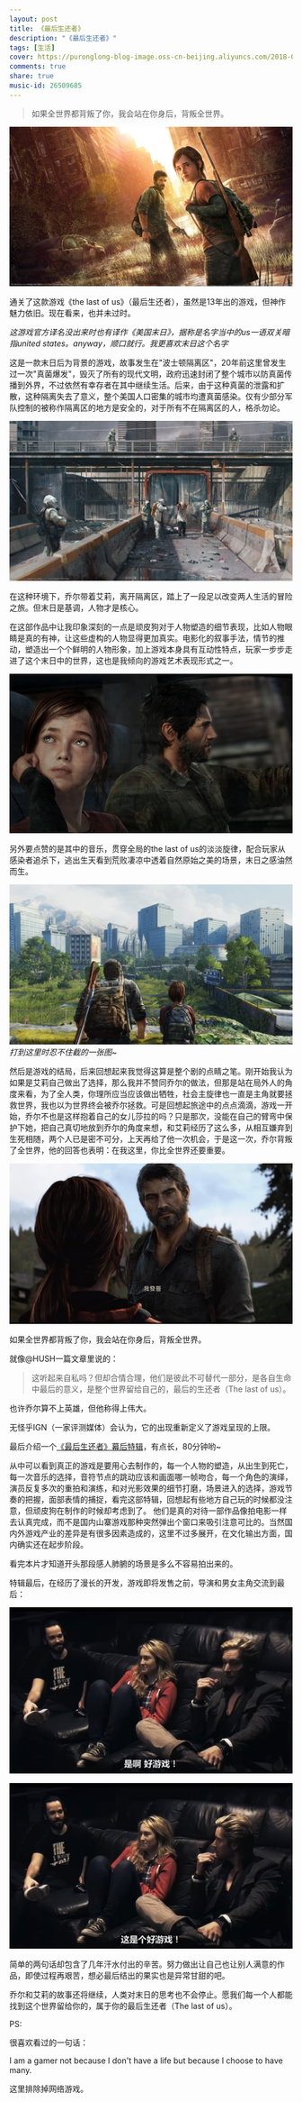 ```yaml
---
layout: post
title: 《最后生还者》
description: "《最后生还者》"
tags: [生活]
cover: https://puronglong-blog-image.oss-cn-beijing.aliyuncs.com/2018-05-23-the-last-of-us.jpg
comments: true
share: true
music-id: 26509685
---
```


> 如果全世界都背叛了你，我会站在你身后，背叛全世界。

<!-- more -->

![](/images/article/2017-3-5/1.jpg)

通关了这款游戏《the last of us》（最后生还者），虽然是13年出的游戏，但神作魅力依旧。现在看来，也并未过时。

*这游戏官方译名没出来时也有译作《美国末日》，据称是名字当中的us一语双关暗指united states。anyway，顺口就行。我更喜欢末日这个名字*

这是一款末日后为背景的游戏，故事发生在"波士顿隔离区"，20年前这里曾发生过一次"真菌爆发"，毁灭了所有的现代文明，政府迅速封闭了整个城市以防真菌传播到外界，不过依然有幸存者在其中继续生活。后来，由于这种真菌的泄露和扩散，这种隔离失去了意义，整个美国人口密集的城市均遭真菌感染。仅有少部分军队控制的被称作隔离区的地方是安全的，对于所有不在隔离区的人，格杀勿论。

![](/images/article/2017-3-5/2.jpg)

在这种环境下，乔尔带着艾莉，离开隔离区，踏上了一段足以改变两人生活的冒险之旅。但末日是基调，人物才是核心。

在这部作品中让我印象深刻的一点是顽皮狗对于人物塑造的细节表现，比如人物眼睛是真的有神，让这些虚构的人物显得更加真实。电影化的叙事手法，情节的推动，塑造出一个个鲜明的人物形象，加上游戏本身具有互动性特点，玩家一步步走进了这个末日中的世界，这也是我倾向的游戏艺术表现形式之一。

![](/images/article/2017-3-5/3.jpg)

另外要点赞的是其中的音乐，贯穿全局的the last of us的淡淡旋律，配合玩家从感染者追杀下，逃出生天看到荒败凄凉中透着自然原始之美的场景，末日之感油然而生。

![](/images/article/2017-3-5/4.jpg)
*打到这里时忍不住截的一张图~*

然后是游戏的结局，后来回想起来我觉得这算是整个剧的点睛之笔。刚开始我认为如果是艾莉自己做出了选择，那么我并不赞同乔尔的做法，但那是站在局外人的角度来看，为了全人类，你理所应当应该做出牺牲，社会主旋律也一直是主角就要拯救世界，我也以为世界终会被乔尔拯救。可是回想起旅途中的点点滴滴，游戏一开始，乔尔不也是这样抱着自己的女儿莎拉的吗？只是那次，没能在自己的臂弯中保护下她，把自己真切地放到乔尔的角度来想，和艾莉经历了这么多，从相互嫌弃到生死相随，两个人已是密不可分，上天再给了他一次机会，于是这一次，乔尔背叛了全世界，他的回答也表明：在我这里，你比全世界还要重要。

![](/images/article/2017-3-5/5.jpg)

如果全世界都背叛了你，我会站在你身后，背叛全世界。

就像@HUSH一篇文章里说的：

> 这听起来自私吗？但却合情合理，他们是彼此不可替代一部分，是各自生命中最后的意义，是整个世界留给自己的，最后的生还者（The last of us）。

也许乔尔算不上英雄，但他称得上伟大。

无怪乎IGN（一家评测媒体）会认为，它的出现重新定义了游戏呈现的上限。

最后介绍一个[《最后生还者》幕后特辑](http://www.tudou.com/programs/view/8A-pd7Eobks/?FR=LIAN)，有点长，80分钟哟~

从中可以看到真正的游戏是要用心去制作的，每一个人物的塑造，从出生到死亡，每一次音乐的选择，音符节点的跳动应该和画面哪一帧吻合，每一个角色的演绎，演员反复多次的重拍和演练，和对光影效果的细节打磨，场景进入的选择，游戏节奏的把握，面部表情的捕捉，看完这部特辑，回想起有些地方自己玩的时候都没注意，但顽皮狗在制作的时候却考虑到了。
他们是真的对待一部作品像拍电影一样去认真完成，而不是国内山寨游戏那种突然弹出个窗口来吸引注意可比的。当然国内外游戏产业的差异是有很多因素造成的，这里不过多展开，在文化输出方面，国内确实还在起步阶段。

看完本片才知道开头那段感人肺腑的场景是多么不容易拍出来的。

特辑最后，在经历了漫长的开发，游戏即将发售之前，导演和男女主角交流到最后：

![](/images/article/2017-3-5/6.jpg)

![](/images/article/2017-3-5/7.jpg)

简单的两句话却包含了几年汗水付出的辛苦。努力做出让自己也让别人满意的作品，即使过程再艰苦，想必最后结出的果实也是异常甘甜的吧。

乔尔和艾莉的故事还将继续，人类对末日的思考也不会停止。愿我们每一个人都能找到这个世界留给你的，属于你的最后生还者（The last of us）。

PS:

很喜欢看过的一句话：

I am a gamer not because I don't have a life but because I choose to have many.

这里排除掉网络游戏。
